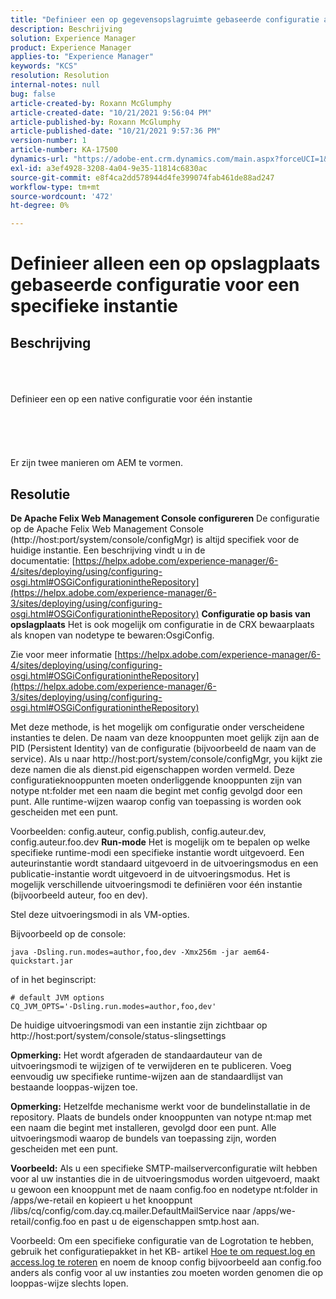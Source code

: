 ```yaml
---
title: "Definieer een op gegevensopslagruimte gebaseerde configuratie alleen voor een specifieke instantie"
description: Beschrijving
solution: Experience Manager
product: Experience Manager
applies-to: "Experience Manager"
keywords: "KCS"
resolution: Resolution
internal-notes: null
bug: false
article-created-by: Roxann McGlumphy
article-created-date: "10/21/2021 9:56:04 PM"
article-published-by: Roxann McGlumphy
article-published-date: "10/21/2021 9:57:36 PM"
version-number: 1
article-number: KA-17500
dynamics-url: "https://adobe-ent.crm.dynamics.com/main.aspx?forceUCI=1&pagetype=entityrecord&etn=knowledgearticle&id=dfd6b9ad-b932-ec11-b6e5-000d3a5ba97a"
exl-id: a3ef4928-3208-4a04-9e35-11814c6830ac
source-git-commit: e8f4ca2dd578944d4fe399074fab461de88ad247
workflow-type: tm+mt
source-wordcount: '472'
ht-degree: 0%

---
```


# Definieer alleen een op opslagplaats gebaseerde configuratie voor een specifieke instantie

## Beschrijving

<br><br><br>Definieer een op een native configuratie voor één instantie<br><br><br><br> <br><br>
Er zijn twee manieren om AEM te vormen.


## Resolutie

<b>De Apache Felix Web Management Console configureren</b>
De configuratie op de Apache Felix Web Management Console (http://host:port/system/console/configMgr) is altijd specifiek voor de huidige instantie.
Een beschrijving vindt u in de documentatie: [https://helpx.adobe.com/experience-manager/6-4/sites/deploying/using/configuring-osgi.html#OSGiConfigurationintheRepository](https://helpx.adobe.com/experience-manager/6-3/sites/deploying/using/configuring-osgi.html#OSGiConfigurationintheRepository)
<b>Configuratie op basis van opslagplaats</b>
Het is ook mogelijk om configuratie in de CRX bewaarplaats als knopen van nodetype te bewaren:OsgiConfig.

Zie voor meer informatie [https://helpx.adobe.com/experience-manager/6-4/sites/deploying/using/configuring-osgi.html#OSGiConfigurationintheRepository](https://helpx.adobe.com/experience-manager/6-3/sites/deploying/using/configuring-osgi.html#OSGiConfigurationintheRepository)

Met deze methode, is het mogelijk om configuratie onder verscheidene instanties te delen.
De naam van deze knooppunten moet gelijk zijn aan de PID (Persistent Identity) van de configuratie (bijvoorbeeld de naam van de service). Als u naar http://host:port/system/console/configMgr, you kijkt zie deze namen die als dienst.pid eigenschappen worden vermeld. Deze configuratieknooppunten moeten onderliggende knooppunten zijn van notype nt:folder met een naam die begint met config gevolgd door een punt. Alle runtime-wijzen waarop config van toepassing is worden ook gescheiden met een punt.

Voorbeelden: config.auteur, config.publish, config.auteur.dev, config.auteur.foo.dev
<b>Run-mode</b>
Het is mogelijk om te bepalen op welke specifieke runtime-modi een specifieke instantie wordt uitgevoerd. Een auteurinstantie wordt standaard uitgevoerd in de uitvoeringsmodus en een publicatie-instantie wordt uitgevoerd in de uitvoeringsmodus. Het is mogelijk verschillende uitvoeringsmodi te definiëren voor één instantie (bijvoorbeeld auteur, foo en dev).

Stel deze uitvoeringsmodi in als VM-opties.

Bijvoorbeeld op de console:


```
java -Dsling.run.modes=author,foo,dev -Xmx256m -jar aem64-quickstart.jar
```


of in het beginscript:


```
# default JVM options
CQ_JVM_OPTS='-Dsling.run.modes=author,foo,dev'
```


De huidige uitvoeringsmodi van een instantie zijn zichtbaar op http://host:port/system/console/status-slingsettings

<b>Opmerking:</b> Het wordt afgeraden de standaardauteur van de uitvoeringsmodi te wijzigen of te verwijderen en te publiceren. Voeg eenvoudig uw specifieke runtime-wijzen aan de standaardlijst van bestaande looppas-wijzen toe.

<b>Opmerking:</b> Hetzelfde mechanisme werkt voor de bundelinstallatie in de repository. Plaats de bundels onder knooppunten van notype nt:map met een naam die begint met installeren, gevolgd door een punt. Alle uitvoeringsmodi waarop de bundels van toepassing zijn, worden gescheiden met een punt.

<b>Voorbeeld:</b> Als u een specifieke SMTP-mailserverconfiguratie wilt hebben voor al uw instanties die in de uitvoeringsmodus worden uitgevoerd, maakt u gewoon een knooppunt met de naam config.foo en nodetype nt:folder in /apps/we-retail en kopieert u het knooppunt /libs/cq/config/com.day.cq.mailer.DefaultMailService naar /apps/we-retail/config.foo en past u de eigenschappen smtp.host aan.

Voorbeeld: Om een specifieke configuratie van de Logrotation te hebben, gebruik het configuratiepakket in het KB- artikel [Hoe te om request.log en access.log te roteren](https://helpx.adobe.com/experience-manager/kb/HowToRotateRequestAndAccessLog.html "Hoe te om request.log en access.log te roteren ") en noem de knoop config bijvoorbeeld aan config.foo anders als config voor al uw instanties zou moeten worden genomen die op looppas-wijze slechts lopen.
